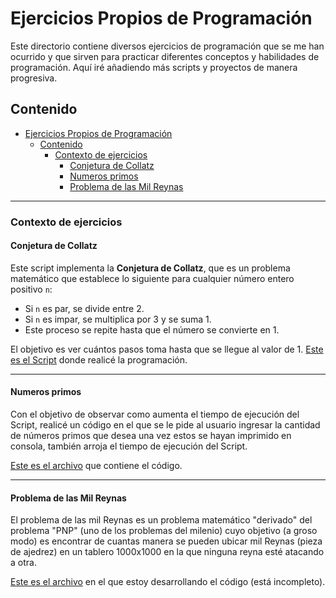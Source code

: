 # Ejercicios Propios de Programación

Este directorio contiene diversos ejercicios de programación que se me han ocurrido y que sirven para practicar diferentes conceptos y habilidades de programación. Aquí iré añadiendo más scripts y proyectos de manera progresiva.

## Contenido

- [Ejercicios Propios de Programación](#ejercicios-propios-de-programación)
  - [Contenido](#contenido)
    - [Contexto de ejercicios](#contexto-de-ejercicios)
      - [Conjetura de Collatz](#conjetura-de-collatz)
      - [Numeros primos](#numeros-primos)
      - [Problema de las Mil Reynas](#problema-de-las-mil-reynas)

---

### Contexto de ejercicios

#### Conjetura de Collatz

Este script implementa la **Conjetura de Collatz**, que es un problema matemático que establece lo siguiente para cualquier número entero positivo `n`:

- Si `n` es par, se divide entre 2.
- Si `n` es impar, se multiplica por 3 y se suma 1.
- Este proceso se repite hasta que el número se convierte en 1.

El objetivo es ver cuántos pasos toma hasta que se llegue al valor de 1.
[Este es el Script](https://github.com/AdrianGuerra46/Retos-de-Programacion/blob/main/RetosPropios/PruebaCollatz.py) donde realicé la programación. 

---
#### Numeros primos 
Con el objetivo de observar como aumenta el tiempo de ejecución del Script, realicé un código en el que se le pide al usuario ingresar la cantidad de números primos que desea una vez estos se hayan imprimido en consola, también arroja el tiempo de ejecución del Script. 

[Este es el archivo](https://github.com/AdrianGuerra46/Retos-de-Programacion/blob/main/RetosPropios/nprimos.py) que contiene el código.

---
#### Problema de las Mil Reynas 
El problema de las mil Reynas es un problema matemático "derivado" del problema "PNP" (uno de los problemas del milenio) cuyo objetivo (a groso modo) es encontrar de cuantas manera se pueden ubicar mil Reynas (pieza de ajedrez) en un tablero 1000x1000 en la que ninguna reyna esté atacando a otra. 

[Este es el archivo](https://github.com/AdrianGuerra46/Retos-de-Programacion/blob/main/RetosPropios/ProblemaNReynas.py) en el que estoy desarrollando el código (está incompleto).





